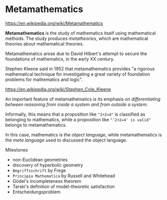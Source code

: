 # Metamathematics

https://en.wikipedia.org/wiki/Metamathematics

**Metamathematics** is the study of mathematics itself using mathematical methods. The study produces *metatheories*, which are mathematical theories about mathematical theories.

Metamathematics arose due to David Hilbert's attempt to secure the foundations of mathematics, in the early XX century.

Stephen Kleene said in 1952 that metamathematics provides "a rigorous mathematical technique for investigating a great variety of foundation problems for mathematics and logic".

https://en.wikipedia.org/wiki/Stephen_Cole_Kleene

An important feature of metamathematics is its emphasis on *differentiating between reasoning from inside a system and from outside a system*.

Informally, this means that a proposition like `"2+2=4"` is classified as belonging to mathematics, while a proposition like `"'2+2=4' is valid"` belongs to metamathematics.

In this case, mathematics is the *object language*, while metamathematics is the *meta language* used to discussed the object language.


Milestones
- non-Euclidean geometries
- discovery of hyperbolic geometry
- `Begriffsschrift` by Frege
- `Principia Mathematica` by Russell and Whitehead
- Gödel's incompleteness theorem
- Tarski's definition of model-theoretic satisfaction
- Entscheidungsproblem
